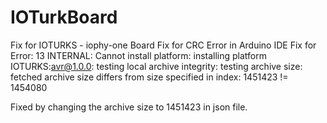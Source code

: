 # IOTurkBoard
Fix for IOTURKS - iophy-one Board
Fix for CRC Error in Arduino IDE
Fix for Error: 13 INTERNAL: Cannot install platform: installing platform IOTURKS:avr@1.0.0: testing local archive integrity: testing archive size: fetched archive size differs from size specified in index: 1451423 != 1454080

Fixed by changing the archive size to 1451423 in json file.
